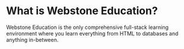 # What is Webstone Education?

Webstone Education is the only comprehensive full-stack learning environment where you learn everything from HTML to databases and anything in-between.
